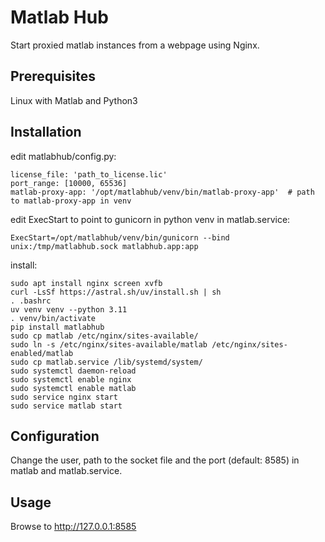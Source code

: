 # Matlab Hub

Start proxied matlab instances from a webpage using Nginx.

## Prerequisites

Linux with Matlab and Python3

## Installation

edit matlabhub/config.py:

    license_file: 'path_to_license.lic'
    port_range: [10000, 65536]
    matlab-proxy-app: '/opt/matlabhub/venv/bin/matlab-proxy-app'  # path to matlab-proxy-app in venv

edit ExecStart to point to gunicorn in python venv in matlab.service:
    
    ExecStart=/opt/matlabhub/venv/bin/gunicorn --bind unix:/tmp/matlabhub.sock matlabhub.app:app

install:

    sudo apt install nginx screen xvfb
    curl -LsSf https://astral.sh/uv/install.sh | sh
    . .bashrc
    uv venv venv --python 3.11
    . venv/bin/activate
    pip install matlabhub
    sudo cp matlab /etc/nginx/sites-available/
    sudo ln -s /etc/nginx/sites-available/matlab /etc/nginx/sites-enabled/matlab
    sudo cp matlab.service /lib/systemd/system/
    sudo systemctl daemon-reload
    sudo systemctl enable nginx
    sudo systemctl enable matlab
    sudo service nginx start
    sudo service matlab start

## Configuration

Change the user, path to the socket file and the port (default: 8585) in matlab and matlab.service.

## Usage

Browse to http://127.0.0.1:8585
